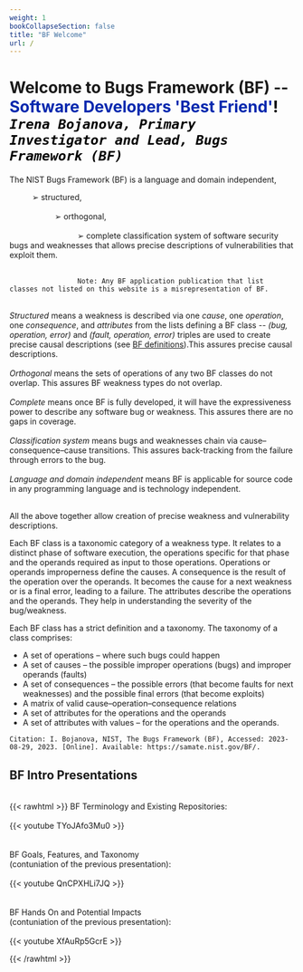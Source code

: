 ```yaml
---
weight: 1
bookCollapseSection: false
title: "BF Welcome"
url: /
---
```

<!-- <l style="color: #7D3368; font-size:32px">xxx</> -->
# Welcome to Bugs Framework (BF) -- <l style="color: #0428AE">Software Developers 'Best Friend'<l/><l style="color: black">!<l/><br/>_`Irena Bojanova, Primary Investigator and Lead, Bugs Framework (BF)`_

The NIST Bugs Framework (BF) is a language and domain independent, 
<div style="text-indent: 40px">➢ structured,</div></br>
<div style="text-indent: 80px">➢ orthogonal,</div><br/>
<div style="text-indent: 120px">➢ complete classification system of software security bugs and weaknesses that allows precise descriptions of vulnerabilities that exploit them.</div>
<br/>
<div style="text-indent: 120px">

`Note: Any BF application publication that list classes not listed on this website is a misrepresentation of BF.` </div>

<br/>_Structured_ means a weakness is described via one _cause_, one _operation_, one _consequence_, and _attributes_ from the lists defining a BF class -- _(bug, operation, error)_ and _(fault, operation, error)_ triples are used to create precise causal descriptions (see [BF definitions](/BF/info/model/bf-concepts/)).This assures precise causal descriptions.
<br/><br/>
_Orthogonal_ means the sets of operations of any two BF classes do not overlap. This assures BF  weakness types do not overlap. 
<br/><br/>
_Complete_ means once BF is fully developed, it will have the expressiveness power to describe any software bug or weakness. This assures there are no gaps in coverage. 
<br/><br/>
_Classification system_ means bugs and weaknesses chain via cause–consequence–cause transitions. This assures back-tracking from the failure through errors to the bug. 
<br/><br/>
_Language and domain independent_ means BF is applicable for source code in any programming language and is technology independent.
<br/><br/>

All the above together allow creation of precise weakness and vulnerability descriptions. 

Each BF class is a taxonomic  category  of  a  weakness type. It relates to a distinct phase of software execution, the operations specific for that phase and the operands required as input to those operations. Operations or operands improperness define the causes. A consequence is the result of the operation over the operands. It becomes the cause for a next weakness or is a final error, leading to a failure. The attributes describe the operations and the operands. They help in understanding the severity of the bug/weakness.

Each BF class has a strict definition and a taxonomy. The taxonomy of a class comprises:

*   A set of operations – where such bugs could happen
*   A set of causes – the possible improper operations (bugs) and improper operands (faults)
*   A set of consequences – the possible errors (that become faults for next weaknesses) and the possible final errors (that become exploits)
*   A matrix of valid cause–operation–consequence relations
*   A set of attributes for the operations and the operands
*   A set of attributes with values – for the operations and the operands.

`Citation: I. Bojanova, NIST, The Bugs Framework (BF), Accessed: 2023-08-29, 2023. [Online]. Available: https://samate.nist.gov/BF/.` 

## BF Intro Presentations

<br/>
{{< rawhtml >}} 
BF Terminology and Existing Repositories:
<br/><br/>
<div class="row">
<div class="col-9">
{{< youtube TYoJAfo3Mu0 >}}
</div>
</div>

<div class="row">
<div class="col-9">
<br/><br/>
BF Goals, Features, and Taxonomy <br/>
(contuniation of the previous presentation):
<br/><br/>
{{< youtube QnCPXHLi7JQ >}}
</div>
</div>

<div class="row">
<div class="col-9">
<br/><br/>
BF Hands On and Potential Impacts <br/>
(contuniation of the previous presentation):
<br/><br/>
{{< youtube XfAuRp5GcrE >}}
</div>
</div>

{{< /rawhtml >}}

<br/><br/>